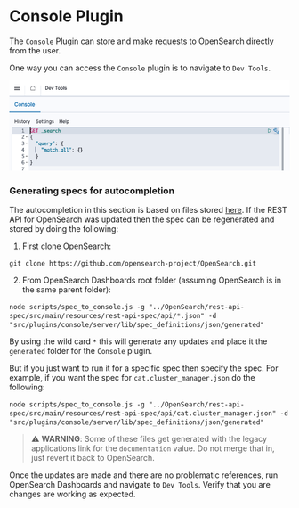 # Console Plugin

The `Console` Plugin can store and make requests to OpenSearch directly from the user.

One way you can access the `Console` plugin is to navigate to `Dev Tools`.

![Console plugin](assets/console_plugin.png)

### Generating specs for autocompletion

The autocompletion in this section is based on files stored [here](https://github.com/opensearch-project/OpenSearch-Dashboards/tree/main/src/plugins/console/server/lib/spec_definitions). If the REST API for OpenSearch was updated then the spec can be regenerated and stored by doing the following:

1. First clone OpenSearch:
```
git clone https://github.com/opensearch-project/OpenSearch.git
```
2. From OpenSearch Dashboards root folder (assuming OpenSearch is in the same parent folder):
```
node scripts/spec_to_console.js -g "../OpenSearch/rest-api-spec/src/main/resources/rest-api-spec/api/*.json" -d "src/plugins/console/server/lib/spec_definitions/json/generated"
```

By using the wild card `*` this will generate any updates and place it the `generated` folder for the `Console` plugin.

But if you just want to run it for a specific spec then specify the spec. For example, if you want the spec for `cat.cluster_manager.json` do the following:
```
node scripts/spec_to_console.js -g "../OpenSearch/rest-api-spec/src/main/resources/rest-api-spec/api/cat.cluster_manager.json" -d "src/plugins/console/server/lib/spec_definitions/json/generated"
```

> ⚠ **WARNING**: Some of these files get generated with the legacy applications link for the `documentation` value. Do not merge that in, just revert it back to OpenSearch.

Once the updates are made and there are no problematic references, run OpenSearch Dashboards and navigate to `Dev Tools`. Verify that you are changes are working as expected.



